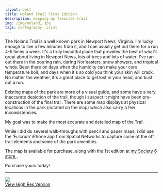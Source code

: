 ```yaml
---
layout: post
title: Noland Trail First Edition
description: mapping my favorite trail
img: /img/noland1.jpg
tags: cartography, print
---
```


The Noland Trail is a well known park in Newport News, Virginia. I’m lucky enough to live a few minutes from it, and I can usually get out there for a run 4-5 times a week. It's a truly beautiful place that provides the best of what's great about living in Newport News, lots of trees and lots of water. I've ran out there in the pouring rain, during Nor'easters, snow showers, and tropical winds. Been there on days when the humidity can make your core temperature boil, and days when it's so cold you think your skin will crack. No matter the weather, it's a great place to get lost in your head, and bust out a run.

Existing maps of the park are more of a visual guide, and some have a very inaccurate depiction of the trail, though i suspect it might have been pre-construction of the final trail. There are some map displays at physical locations in the park (notated on the map) which also carry a few inconsistencies.

My goal was to make the most accurate and detailed map of the Trail.

While i did do several walk-throughs with pencil and paper maps, i did use the ‘Fulcrum’ iPhone app from Spatial Networks to capture some of the off trail elements and some of the park amenities.

The map is available for purchase, along with the 1st edition at <a href="https://society6.com/product/the-noland-trail_print#1=45" target="_blank"> my Society 6 store </a>.

Purchase yours today!
<hr>

<div class="img_row">
    <img class="col three" src="{{ site.baseurl l}}/img/noland1.jpg"/>
</div>
<div class="col three caption">
    <a href="{{ site.baseurl l}}/img/noland1.jpg" target="_blank">View High Res Version</a>
</div>
